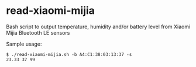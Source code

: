 # read-xiaomi-mijia
Bash script to output temperature, humidity and/or battery level from Xiaomi Mijia Bluetooth LE sensors

Sample usage:
```
$ ./read-xiaomi-mijia.sh -b A4:C1:38:03:13:37 -s
23.33 37 99
```
